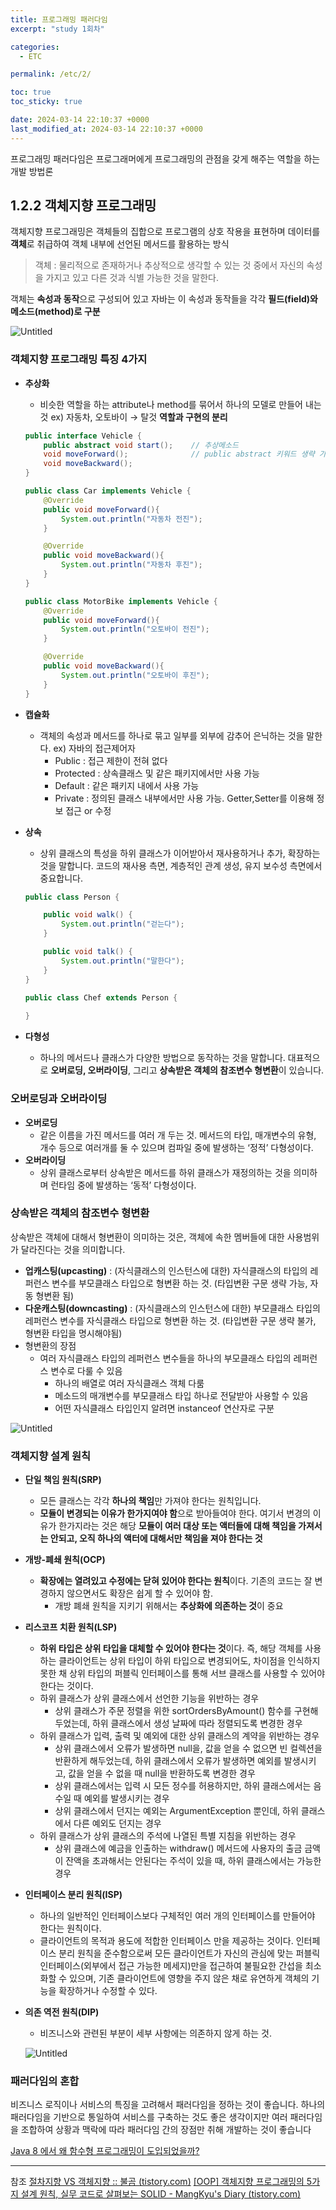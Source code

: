 ```yaml
---
title: 프로그래밍 패러다임
excerpt: "study 1회차"

categories:
  - ETC

permalink: /etc/2/

toc: true
toc_sticky: true

date: 2024-03-14 22:10:37 +0000
last_modified_at: 2024-03-14 22:10:37 +0000
---
```


프로그래밍 패러다임은 프로그래머에게 프로그래밍의 관점을 갖게 해주는 역할을 하는 개발 방법론

## 1.2.2 객체지향 프로그래밍

객체지향 프로그래밍은 객체들의 집합으로 프로그램의 상호 작용을 표현하며 데이터를 **객체**로 취급하여 객체 내부에 선언된 메서드를 활용하는 방식

> 객체 : 물리적으로 존재하거나 추상적으로 생각할 수 있는 것 중에서 자신의 속성을 가지고 있고 다른 것과 식별 가능한 것을 말한다.
> 

객체는 **속성과 동작**으로 구성되어 있고 자바는 이 속성과 동작들을 각각 **필드(field)와 메소드(method)로 구분**

![Untitled](%E1%84%91%E1%85%B3%E1%84%85%E1%85%A9%E1%84%80%E1%85%B3%E1%84%85%E1%85%A2%E1%84%86%E1%85%B5%E1%86%BC%20%E1%84%91%E1%85%A2%E1%84%85%E1%85%A5%E1%84%83%E1%85%A1%E1%84%8B%E1%85%B5%E1%86%B7%209c15160b94a74f5e9a98526a9487e7d0/Untitled.png)

### 객체지향 프로그래밍 특징 4가지

- **추상화**
    - 비슷한 역할을 하는 attribute나 method를 묶어서 하나의 모델로 만들어 내는 것
    ex) 자동차, 오토바이 → 탈것
    **역할과 구현의 분리**
    
    ```java
    public interface Vehicle {
    	public abstract void start();    // 추상메소드
    	void moveForward();              // public abstract 키워드 생략 가능
    	void moveBackward();
    }
    ```
    
    ```java
    public class Car implements Vehicle {
    	@Override
    	public void moveForward(){
    		System.out.println("자동차 전진");
    	}
    
    	@Override
    	public void moveBackward(){
    		System.out.println("자동차 후진");
    	}
    }
    ```
    
    ```java
    public class MotorBike implements Vehicle {
    	@Override
    	public void moveForward(){
    		System.out.println("오토바이 전진");
    	}
    
    	@Override
    	public void moveBackward(){
    		System.out.println("오토바이 후진");
    	}
    }
    ```
    
- **캡슐화**
    - 객체의 속성과 메서드를 하나로 묶고 일부를 외부에 감추어 은닉하는 것을 말한다.
    ex) 자바의 접근제어자
        - Public : 접근 제한이 전혀 없다
        - Protected : 상속클래스 및 같은 패키지에서만 사용 가능
        - Default : 같은 패키지 내에서 사용 가능
        - Private : 정의된 클래스 내부에서만 사용 가능. Getter,Setter를 이용해 정보 접근 or 수정
- **상속**
    - 상위 클래스의 특성을 하위 클래스가 이어받아서 재사용하거나 추가, 확장하는 것을 말합니다. 코드의 재사용 측면, 계층적인 관계 생성, 유지 보수성 측면에서 중요합니다.
    
    ```java
    public class Person {
    
        public void walk() {
            System.out.println("걷는다");
        }
    
        public void talk() {
            System.out.println("말한다");
        }
    }
    
    public class Chef extends Person {
        
    }
    ```
    
- **다형성**
    - 하나의 메서드나 클래스가 다양한 방법으로 동작하는 것을 말합니다. 대표적으로 **오버로딩, 오버라이딩**, 그리고 **상속받은 객체의 참조변수 형변환**이 있습니다.

### 오버로딩과 오버라이딩

- **오버로딩**
    - 같은 이름을 가진 메서드를 여러 개 두는 것. 메서드의 타입, 매개변수의 유형, 개수 등으로 여러개를 둘 수 있으며 컴파일 중에 발생하는 ‘정적’ 다형성이다.
- **오버라이딩**
    - 상위 클래스로부터 상속받은 메서드를 하위 클래스가 재정의하는 것을 의미하며 런타임 중에 발생하는 ‘동적’ 다형성이다.

### 상속받은 객체의 참조변수 형변환

상속받은 객체에 대해서 형변환이 의미하는 것은, 객체에 속한 멤버들에 대한 사용범위가 달라진다는 것을 의미합니다.

- **업캐스팅(upcasting)** : (자식클래스의 인스턴스에 대한) 자식클래스의 타입의 레퍼런스 변수를 부모클래스 타입으로 형변환 하는 것. (타입변환 구문 생략 가능, 자동 형변환 됨)
- **다운캐스팅(downcasting)** : (자식클래스의 인스턴스에 대한) 부모클래스 타입의 레퍼런스 변수를 자식클래스 타입으로 형변환 하는 것. (타입변환 구문 생략 불가, 형변환 타입을 명시해야됨)
- 형변환의 장점
    - 여러 자식클래스 타입의 레퍼런스 변수들을 하나의 부모클래스 타입의 레퍼런스 변수로 다룰 수 있음
        - 하나의 배열로 여러 자식클래스 객체 다룸
        - 메소드의 매개변수를 부모클래스 타입 하나로 전달받아 사용할 수 있음
        - 어떤 자식클래스 타입인지 알려면 instanceof 연산자로 구분

![Untitled](%E1%84%91%E1%85%B3%E1%84%85%E1%85%A9%E1%84%80%E1%85%B3%E1%84%85%E1%85%A2%E1%84%86%E1%85%B5%E1%86%BC%20%E1%84%91%E1%85%A2%E1%84%85%E1%85%A5%E1%84%83%E1%85%A1%E1%84%8B%E1%85%B5%E1%86%B7%209c15160b94a74f5e9a98526a9487e7d0/Untitled%201.png)

### 객체지향 설계 원칙

- **단일 책임 원칙(SRP)**
    - 모든 클래스는 각각 **하나의 책임**만 가져야 한다는 원칙입니다.
    - **모듈이 변경되는 이유가 한가지여야 함**으로 받아들여야 한다. 여기서 변경의 이유가 한가지라는 것은 해당 **모듈이 여러 대상 또는 액터들에 대해 책임을 가져서는 안되고, 오직 하나의 액터에 대해서만 책임을 져야 한다는 것**
- **개방-폐쇄 원칙(OCP)**
    - **확장에는 열려있고 수정에는 닫혀 있어야 한다는 원칙**이다. 기존의 코드는 잘 변경하지 않으면서도 확장은 쉽게 할 수 있어야 함.
        - 개방 폐쇄 원칙을 지키기 위해서는 **추상화에 의존하는 것**이 중요
- **리스코프 치환 원칙(LSP)**
    - **하위 타입은 상위 타입을 대체할 수 있어야 한다는 것**이다. 즉, 해당 객체를 사용하는 클라이언트는 상위 타입이 하위 타입으로 변경되어도, 차이점을 인식하지 못한 채 상위 타입의 퍼블릭 인터페이스를 통해 서브 클래스를 사용할 수 있어야 한다는 것이다.
    - 하위 클래스가 상위 클래스에서 선언한 기능을 위반하는 경우
        - 상위 클래스가 주문 정렬을 위한 sortOrdersByAmount() 함수를 구현해두었는데, 하위 클래스에서 생성 날짜에 따라 정렬되도록 변경한 경우
    - 하위 클래스가 입력, 출력 및 예외에 대한 상위 클래스의 계약을 위반하는 경우
        - 상위 클래스에서 오류가 발생하면 null을, 값을 얻을 수 없으면 빈 컬렉션을 반환하게 해두었는데, 하위 클래스에서 오류가 발생하면 예외를 발생시키고, 값을 얻을 수 없을 때 null을 반환하도록 변경한 경우
        - 상위 클래스에서는 입력 시 모든 정수를 허용하지만, 하위 클래스에서는 음수일 때 예외를 발생시키는 경우
        - 상위 클래스에서 던지는 예외는 ArgumentException 뿐인데, 하위 클래스에서 다른 예외도 던지는 경우
    - 하위 클래스가 상위 클래스의 주석에 나열된 특별 지침을 위반하는 경우
        - 상위 클래스에 예금을 인출하는 withdraw() 메서드에 사용자의 출금 금액이 잔액을 초과해서는 안된다는 주석이 있을 때, 하위 클래스에서는 가능한 경우
- **인터페이스 분리 원칙(ISP)**
    - 하나의 일반적인 인터페이스보다 구체적인 여러 개의 인터페이스를 만들어야 한다는 원칙이다.
    - 클라이언트의 목적과 용도에 적합한 인터페이스 만을 제공하는 것이다. 인터페이스 분리 원칙을 준수함으로써 모든 클라이언트가 자신의 관심에 맞는 퍼블릭 인터페이스(외부에서 접근 가능한 메세지)만을 접근하여 불필요한 간섭을 최소화할 수 있으며, 기존 클라이언트에 영향을 주지 않은 채로 유연하게 객체의 기능을 확장하거나 수정할 수 있다.
- **의존 역전 원칙(DIP)**
    - 비즈니스와 관련된 부분이 세부 사항에는 의존하지 않게 하는 것.
    
    ![Untitled](%E1%84%91%E1%85%B3%E1%84%85%E1%85%A9%E1%84%80%E1%85%B3%E1%84%85%E1%85%A2%E1%84%86%E1%85%B5%E1%86%BC%20%E1%84%91%E1%85%A2%E1%84%85%E1%85%A5%E1%84%83%E1%85%A1%E1%84%8B%E1%85%B5%E1%86%B7%209c15160b94a74f5e9a98526a9487e7d0/Untitled%202.png)
    

### 패러다임의 혼합

비즈니스 로직이나 서비스의 특징을 고려해서 패러다임을 정하는 것이 좋습니다. 하나의 패러다임을 기반으로 통일하여 서비스를 구축하는 것도 좋은 생각이지만 여러 패러다임을 조합하여 상황과 맥락에 따라 패러다임 간의 장점만 취해 개발하는 것이 좋습니다

[Java 8 에서 왜 함수형 프로그래밍이 도입되었을까?](https://tecoble.techcourse.co.kr/post/2021-09-30-java8-functional-programming/)

---

참조
[절차지향 VS 객체지향 :: 불곰 (tistory.com)](https://brownbears.tistory.com/407)
[[OOP] 객체지향 프로그래밍의 5가지 설계 원칙, 실무 코드로 살펴보는 SOLID - MangKyu's Diary (tistory.com)](https://mangkyu.tistory.com/194)